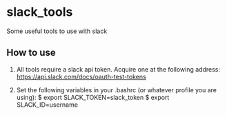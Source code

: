 # slack_tools
Some useful tools to use with slack

## How to use
1. All tools require a slack api token. Acquire one at the following address:
https://api.slack.com/docs/oauth-test-tokens

2. Set the following variables in your .bashrc (or whatever profile you are using):
$ export SLACK_TOKEN=slack_token
$ export SLACK_ID=username
